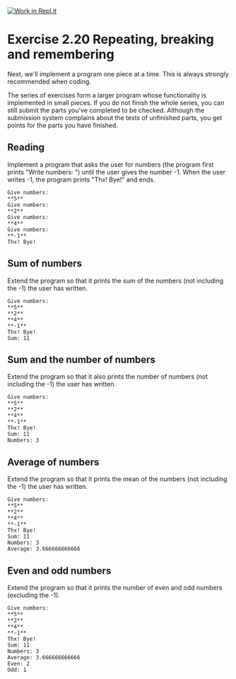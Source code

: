 [![Work in Repl.it](https://classroom.github.com/assets/work-in-replit-14baed9a392b3a25080506f3b7b6d57f295ec2978f6f33ec97e36a161684cbe9.svg)](https://classroom.github.com/online_ide?assignment_repo_id=2913837&assignment_repo_type=AssignmentRepo)
# Exercise 2.20 Repeating, breaking and remembering

Next, we'll implement a program one piece at a time. This is always strongly recommended when coding.

The series of exercises form a larger program whose functionality is implemented in small pieces. If you do not finish the whole series, you can still submit the parts you've completed to be checked. Although the submission system complains about the tests of unfinished parts, you get points for the parts you have finished.

## Reading

Implement a program that asks the user for numbers (the program first prints "Write numbers: ") until the user gives the number -1. When the user writes -1, the program prints "Thx! Bye!" and ends.

```plaintext
Give numbers:
**5**
Give numbers:
**2**
Give numbers:
**4**
Give numbers:
**-1**
Thx! Bye!
```

## Sum of numbers

Extend the program so that it prints the sum of the numbers (not including the -1) the user has written.

```plaintext
Give numbers:
**5**
**2**
**4**
**-1**
Thx! Bye!
Sum: 11
```


## Sum and the number of numbers

Extend the program so that it also prints the number of numbers (not including the -1) the user has written.

```plaintext
Give numbers:
**5**
**2**
**4**
**-1**
Thx! Bye!
Sum: 11
Numbers: 3
```

## Average of numbers

Extend the program so that it prints the mean of the numbers (not including the -1) the user has written.

```plaintext
Give numbers:
**5**
**2**
**4**
**-1**
Thx! Bye!
Sum: 11
Numbers: 3
Average: 3.666666666666
```


## Even and odd numbers

Extend the program so that it prints the number of even and odd numbers (excluding the -1).

```plaintext
Give numbers:
**5**
**2**
**4**
**-1**
Thx! Bye!
Sum: 11
Numbers: 3
Average: 3.666666666666
Even: 2
Odd: 1
```
